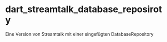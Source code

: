 # dart_streamtalk_database_reposiroty
Eine Version von Streamtalk mit einer eingefügten DatabaseRepository